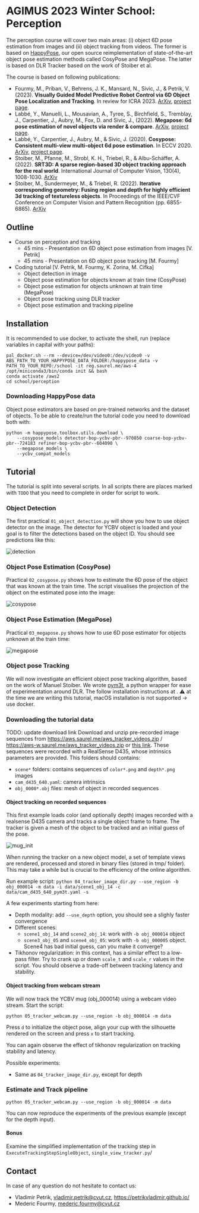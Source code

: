 # AGIMUS 2023 Winter School: Perception

The perception course will cover two main areas: (i) object 6D pose estimation from images and (ii) object tracking from videos.
The former is based on [HappyPose](https://github.com/agimus-project/happypose), our open source reimplementation of state-of-the-art object pose estimation methods called CosyPose and MegaPose.
The latter is based on DLR Tracker based on the work of Stoiber et al.

The course is based on following publications:

- Fourmy, M., Priban, V., Behrens, J. K., Mansard, N., Sivic, J., & Petrik, V. (2023). **Visually Guided Model Predictive Robot Control via 6D Object Pose Localization and Tracking**. In review for ICRA 2023. [ArXiv](https://arxiv.org/pdf/2311.05344), [project page](https://data.ciirc.cvut.cz/public/projects/2023VisualMPC/).
- Labbé, Y., Manuelli, L., Mousavian, A., Tyree, S., Birchfield, S., Tremblay, J., Carpentier, J., Aubry, M., Fox, D. and Sivic, J., (2022). **Megapose: 6d pose estimation of novel objects via render & compare**. [ArXiv](https://arxiv.org/abs/2212.06870), [project page](https://megapose6d.github.io/).
- Labbé, Y., Carpentier, J., Aubry, M., & Sivic, J. (2020). **Cosypose: Consistent multi-view multi-object 6d pose estimation**. In ECCV 2020. [ArXiv](https://arxiv.org/abs/2008.08465), [project page](https://www.di.ens.fr/willow/research/cosypose/).
- Stoiber, M., Pfanne, M., Strobl, K. H., Triebel, R., & Albu-Schäffer, A. (2022). **SRT3D: A sparse region-based 3D object tracking approach for the real world**. International Journal of Computer Vision, 130(4), 1008-1030. [ArXiv](https://arxiv.org/abs/2110.12715)
- Stoiber, M., Sundermeyer, M., & Triebel, R. (2022). **Iterative corresponding geometry: Fusing region and depth for highly efficient 3d tracking of textureless objects**. In Proceedings of the IEEE/CVF Conference on Computer Vision and Pattern Recognition (pp. 6855-6865). [ArXiv](https://arxiv.org/abs/2203.05334)

## Outline

- Course on perception and tracking
  - 45 mins - Presentation on 6D object pose estimation from images [V. Petrik]
  - 45 mins - Presentation on 6D object pose tracking [M. Fourmy]
- Coding tutorial [V. Petrik, M. Fourmy, K. Zorina, M. Cifka]
  - Object detection in image
  - Object pose estimation for objects known at train time (CosyPose)
  - Object pose estimation for objects unknown at train time (MegaPose)
  - Object pose tracking using DLR tracker
  - Object pose estimation and tracking pipeline

## Installation

It is recommended to use docker, to activate the shell, run (replace variables in capital with your paths):
```
pal_docker.sh --rm --device=/dev/video0:/dev/video0 -v ABS_PATH_TO_YOUR_HAPPYPOSE_DATA_FOLDER:/happypose_data -v PATH_TO_YOUR_REPO:/school -it reg.saurel.me/aws-4
/opt/miniconda3/bin/conda init && bash
conda activate /aws2
cd school/perception
```

### Downloading HappyPose data

Object pose estimators are based on pre-trained networks and the dataset of objects.
To be able to create/run the tutorial code you need to download both with:
```
python -m happypose.toolbox.utils.download \
    --cosypose_models detector-bop-ycbv-pbr--970850 coarse-bop-ycbv-pbr--724183 refiner-bop-ycbv-pbr--604090 \
    --megapose_models \
    --ycbv_compat_models
```

## Tutorial

The tutorial is split into several scripts. In all scripts there are places marked with `TODO` that you need to complete in order for script to work.

### Object Detection

The first practical `01_object_detection.py` will show you how to use object detector on the image.
The detector for YCBV object is loaded and your goal is to filter the detections based on the object ID.
You should see predictions like this:

![detection](doc/detections.png)


### Object Pose Estimation (CosyPose)

Practical `02_cosypose.py` shows how to estimate the 6D pose of the object that was known at the train time. The script visualises the projection of the object on the estimated pose into the image:

![cosypose](doc/cosypose.png)

### Object Pose Estimation (MegaPose)

Practical `03_megapose.py` shows how to use 6D pose estimator for objects unknown at the train time:

![megapose](doc/megapose.png)

### Object pose Tracking
We will now investigate an efficient object pose tracking algorithm, based on the work of Manuel Stoiber.
We wrote [pym3t](https://github.com/MedericFourmy/pym3t), a python wrapper for ease of experimentation around DLR. The  follow installation instructions at .
:warning: at the time we are writing this tutorial, macOS installation is not supported -> use docker.

### Downloading the tutorial data
TODO: update download link
Download and unzip pre-recorded image sequences from <https://aws.saurel.me/aws_tracker_videos.zip> /
<https://aws-w.saurel.me/aws_tracker_videos.zip> or [this link](https://drive.google.com/file/d/1U_M_3kl9UNfTGxRaG7rRlok3fkut_jDA/view?usp=sharing). These sequences were recorded with a RealSense D435, whose intrinsics parameters are provided.
This folders should contains:
- `scene*` folders: contains sequences of `color*.png` and `depth*.png` images
- `cam_d435_640.yaml`: camera intrinsics
- `obj_0000*.obj` files: mesh of object in recorded sequences

#### Object tracking on recorded sequences
This first example loads color (and optionally depth) images recorded with a realsense D435 camera and tracks a single object frame to frame.
The tracker is given a mesh of the object to be tracked and an initial guess of the pose.

![mug_init](doc/mug_init.png)

When running the tracker on a new object model, a set of template views are rendered, processed and stored in binary files (stored in tmp/ folder). This may take a while but is crucial to the efficiency of the online algorithm.

Run example script:
`python 04_tracker_image_dir.py --use_region -b obj_000014 -m data -i data/scene1_obj_14 -c data/cam_d435_640_pym3t.yaml -s`

A few experiments starting from here:
- Depth modality: add `--use_depth` option, you should see a slighly faster convergence
- Different scenes:
  - `scene1_obj_14` and `scene2_obj_14`: work with `-b obj_000014` object
  - `scene3_obj_05` and `scene4_obj_05`: work with `-b obj_000005` object. Scene4 has bad initial guess, can you make it converge?
- Tikhonov regularization: in this context, has a similar effect to a low-pass filter. Try to crank up or down `scale_t` and
`scale_r` values in the script. You should observe a trade-off between tracking latency and stability.

#### Object tracking from webcam stream
We will now track the YCBV mug (obj_000014) using a webcam video stream. Start the script:

`python 05_tracker_webcam.py --use_region -b obj_000014 -m data`

Press `d` to initialize the object pose, align your cup with the silhouette rendered on the screen and press `x` to start tracking.

You can again observe the effect of tikhonov regularization on tracking stability and latency.

Possible experiments:
- Same as `04_tracker_image_dir.py`, except for depth

### Estimate and Track pipeline

`python 05_tracker_webcam.py --use_region -b obj_000014 -m data`

You can now reproduce the experiments of the previous example (except for the depth input).

#### Bonus
Examine the simplified implementation of the tracking step in `ExecuteTrackingStepSingleObject`, `single_view_tracker.py`/

## Contact

In case of any question do not hesitate to contact us:
- Vladimir Petrik, vladimir.petrik@cvut.cz, https://petrikvladimir.github.io/
- Mederic Fourmy, mederic.fourmy@cvut.cz
